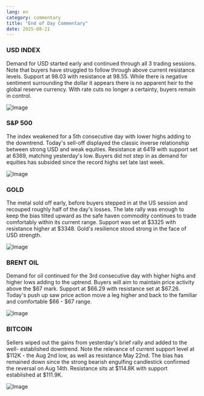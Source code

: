 ```yaml
---
lang: en
category: commentary
title: "End of Day Commentary"
date: 2025-08-21
---
```


### USD INDEX

Demand for USD started early and continued through all 3 trading sessions. Note that buyers have struggled to follow through above current resistance levels. Support at 98.03 with resistance at 98.55. While there is negative sentiment surrounding the dollar it appears there is no apparent heir to the global reserve currency. With rate cuts no longer a certainty, buyers remain in control.   

![Image](https://markleighedu.github.io/img/Aug-2025/21-Aug-2025/usdindex.jpg)

### S&P 500

The index weakened for a 5th consecutive day with lower highs adding to the downtrend. Today's sell-off displayed the classic inverse relationship between strong USD and weak equities. Resistance at 6419 with support set at 6369, matching yesterday's low. Buyers did not step in as demand for equities has subsided since the record highs set late last week.

![Image](https://markleighedu.github.io/img/Aug-2025/21-Aug-2025/sp500.jpg)

### GOLD

The metal sold off early, before buyers stepped in at the US session and recouped roughly half of the day's losses. The late rally was enough to keep the bias tilted upward as the safe haven commodity continues to trade comfortably within its current range. Support was set at $3325 with resistance higher at $3348. Gold's resilience stood strong in the face of USD strength. 

![Image](https://markleighedu.github.io/img/Aug-2025/21-Aug-2025/gold.jpg)

### BRENT OIL

Demand for oil continued for the 3rd consecutive day with higher highs and higher lows adding to the uptrend. Buyers will aim to maintain price activity above the $67 mark. Support at $66.29 with resistance set at $67.26. Today's push up saw price action move a leg higher and back to the familiar and comfortable $66 - $67 range. 

![Image](https://markleighedu.github.io/img/Aug-2025/21-Aug-2025/brentoil.jpg)

### BITCOIN

Sellers wiped out the gains from yesterday's brief rally and added to the well- established downtrend. Note the relevance of current support level at $112K - the Aug 2nd low, as well as resistance May 22nd. The bias has remained down since the strong bearish engulfing candlestick confirmed the reversal on Aug 14th. Resistance sits at $114.8K with support established at $111.9K.

![Image](https://markleighedu.github.io/img/Aug-2025/21-Aug-2025/bitcoin.jpg)

